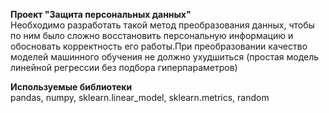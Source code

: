 **Проект "Защита персональных данных"**<br>
Необходимо разработать такой метод преобразования данных, чтобы по ним было сложно восстановить персональную информацию и обосновать корректность его работы.При преобразовании качество моделей машинного обучения не должно ухудшиться (простая модель линейной регрессии без подбора гиперпараметров)

**Используемые библиотеки**<br>
pandas, numpy, sklearn.linear_model, sklearn.metrics, random
